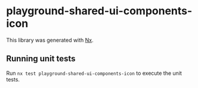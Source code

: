 # playground-shared-ui-components-icon

This library was generated with [Nx](https://nx.dev).

## Running unit tests

Run `nx test playground-shared-ui-components-icon` to execute the unit tests.
